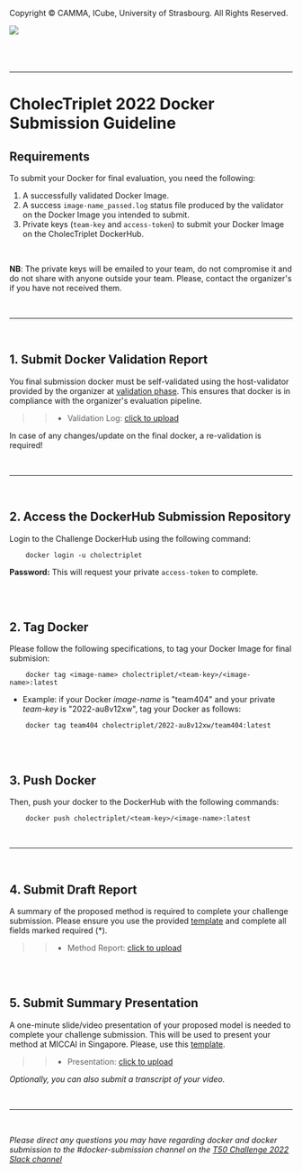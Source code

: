 Copyright &copy; CAMMA, ICube, University of Strasbourg. All Rights Reserved.

<div>
<a href="https://cholectriplet2021.grand-challenge.org/">
<img src="https://rumc-gcorg-p-public.s3.amazonaws.com/b/649/banner2022.x10.jpeg" align="left"/>
</a>
<br>

</div>

<br />
<br>
<br>

----------------------------------------------
CholecTriplet 2022 Docker Submission Guideline
==============================================


## Requirements

To submit your Docker for final evaluation, you need the following:
1. A successfully validated Docker Image. 
2. A success `image-name_passed.log` status file produced by the validator on the Docker Image you intended to submit.
3. Private keys (`team-key` and `access-token`) to submit your Docker Image on the CholecTriplet DockerHub. 


<br>

**NB**: The private keys will be emailed to your team, do not compromise it and do not share with anyone outside your team.
Please, contact the organizer's if you have not received them.

<br>
<hr>
<br>



## 1. Submit Docker Validation Report
You final submission docker must be self-validated using the host-validator provided by the organizer at [validation phase](docker.md). 
This ensures that docker is in compliance with the organizer's evaluation pipeline.

>> * Validation Log: [click to upload](https://seafile.unistra.fr/u/d/7d934b7f5a6b4d3ca92f/)
 
In case of any changes/update on the final docker, a re-validation is required!

<br>
<hr>
<br>



## 2.    Access the DockerHub Submission Repository
Login to the Challenge DockerHub using the following command:

```
    docker login -u cholectriplet
``` 
 **Password:** This will request your private `access-token` to complete.


<br>
<br>



## 2.    Tag Docker
Please follow the following specifications, to tag your Docker Image for final submision:

```
    docker tag <image-name> cholectriplet/<team-key>/<image-name>:latest
``` 

- Example: if your Docker _image-name_ is "team404" and your private _team-key_ is "2022-au8v12xw", tag your Docker as follows:
```
    docker tag team404 cholectriplet/2022-au8v12xw/team404:latest
``` 


<br>
<br>




## 3. Push Docker
Then, push your docker to the DockerHub with the following commands:
```
    docker push cholectriplet/<team-key>/<image-name>:latest

```

<br>
<hr>
<br>


## 4. Submit Draft Report
A summary of the proposed method is required to complete your challenge submission. Please ensure you use the provided [template](https://seafile.unistra.fr/f/f7d626afa2d2433fa8a4/?dl=1) and complete all fields marked required (*).

>> * Method Report: [click to upload](https://seafile.unistra.fr/u/d/6b6f3271ac8a42aaa9fc/)


<br>
<br>

## 5. Submit Summary Presentation
A one-minute slide/video presentation of your proposed model is needed to complete your challenge submission. This will be used to present your method at MICCAI in Singapore. Please, use this [template](https://seafile.unistra.fr/f/31dd2c2a9876475a9687/?dl=1).

>> * Presentation: [click to upload](https://seafile.unistra.fr/u/d/0ec9d916a90c455db81e/)

_Optionally, you can also submit a transcript of your video._

<br>
<hr>
<br>






*Please direct any questions you may have regarding docker and docker submission to the #docker-submission channel on the [T50 Challenge 2022 Slack channel](https://join.slack.com/t/t50challenge2022/shared_invite/zt-1a1ilne29-kuNl58zarZgRLZs_vXyigg)*





